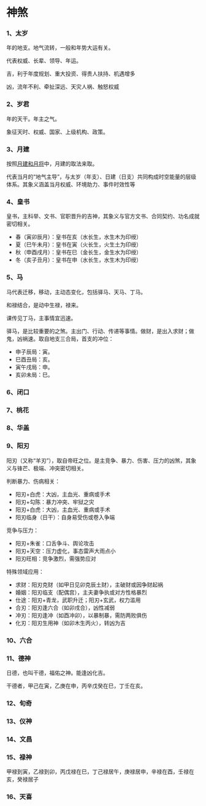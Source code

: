 # 神煞

### 1、太岁

年的地支。地气流转，一般和年势大运有关。

代表权威、长辈、领导、年运。

吉，利于年度规划、重大投资、得贵人扶持、机遇增多

凶，流年不利、牵扯深远、天灾人祸、触怒权威

### 2、岁君

年的天干。年主之气。

象征天时、权威、国家、上级机构、政策。

### 3、月建

按照[月建和月将](./base.md)中，月建的取法来取。

代表当月的“地气主导”，与太岁（年支）、日建（日支）共同构成时空能量的层级体系。其象义涵盖当月权威、环境助力、事件时效性等

### 4、皇书

皇书，主科举、文书、官职晋升的吉神，其象义与官方文书、合同契约、功名成就密切相关。

- 春（寅卯辰月）：皇书在亥（水长生，水生木为印绶）
- 夏（巳午未月）：皇书在寅（火长生，火生土为印绶）
- 秋（申酉戌月）：皇书在巳（金长生，金生水为印绶）
- 冬（亥子丑月）：皇书在申（水长生，水生木为印绶）

### 5、马

马代表迁移，移动，主动态变化，包括驿马、天马、丁马。

和禄结合，是动中生禄，禄来。

课传见丁马，主事情宜迅速。

驿马，是比较重要的之煞。主出门、行动、传递等事情。做财，是出入求财；做鬼，凶祸速。取自地支三合局，首支的冲位：

- 申子辰局：寅。
- 巳酉丑局：亥。
- 寅午戌局：申。
- 亥卯未局：巳。

### 6、闭口

### 7、桃花

### 8、华盖

### 9、阳刃

阳刃（又称“羊刃”），取自帝旺之位。是主竞争、暴力、伤害、压力的凶煞，其象义与锋芒、极端、冲突密切相关。

判断暴力、伤病相关：

- 阳刃+白虎：大凶，主血光、重病或手术
- 阳刃+勾陈：暴力冲突、牢狱之灾
- 阳刃+白虎：大凶，主血光、重病或手术
- 阳刃临身（日干）：自身易受伤或卷入争端

竞争与压力：

- 阳刃+朱雀：口舌争斗、舆论攻击
- 阳刃+天空：压力虚化，事态雷声大雨点小
- 阳刃旺相：竞争激烈，需强势应对

特殊领域应用：

- 求财：阳刃克财（如甲日见卯克辰土财），主破财或因争财起祸
- 婚姻：阳刃临支（配偶宫），主夫妻争执或对方性格暴烈
- 仕途：阳刃+青龙，武职升迁；阳刃+玄武，权力滥用
- 合刃：阳刃逢六合（如卯戌合），凶性减弱
- 冲刃：阳刃逢冲（如酉冲卯），以暴制暴，需防两败俱伤
- 化刃：阳刃生用神（如卯木生丙火），转凶为吉

### 10、六合

### 11、德神

日德，也叫干德，福佑之神。能逢凶化吉。

干德者，甲己在寅，乙庚在申，丙辛戊癸在巳，丁壬在亥。

### 12、旬奇

### 13、仪神

### 14、文昌

### 15、禄神

甲禄到寅，乙禄到卯，丙戊禄在巳，丁己禄居午，庚禄居申，辛禄在酉，壬禄在亥，癸禄居子

### 16、天喜

